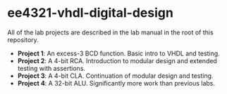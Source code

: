 ee4321-vhdl-digital-design
==========================

All of the lab projects are described in the lab manual in the root of this 
repository.

- **Project 1**: An excess-3 BCD function. Basic intro to VHDL and testing.
- **Project 2**: A 4-bit RCA. Introduction to modular design and extended 
testing with assertions.
- **Project 3**: A 4-bit CLA. Continuation of modular design and testing.
- **Project 4**: A 32-bit ALU. Significantly more work than previous labs.
